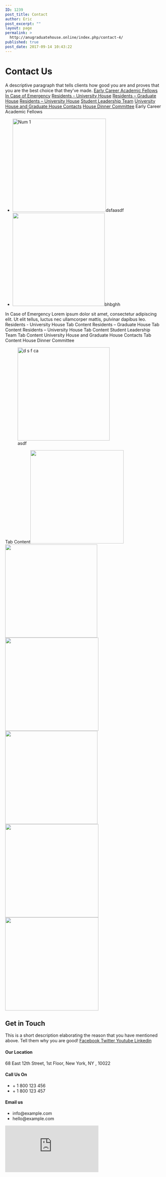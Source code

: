 ```yaml
---
ID: 1239
post_title: Contact
author: Eric
post_excerpt: ""
layout: page
permalink: >
  http://anugraduatehouse.online/index.php/contact-4/
published: true
post_date: 2017-09-14 10:43:22
---
```

<h1>Contact Us</h1>		
		A descriptive paragraph that tells clients how good you are and proves that you are the best choice that they’ve made.		
									<a href="">Early Career Academic Fellows</a>
									<a href="">In Case of Emergency</a>
									<a href="">Residents - University House</a>
									<a href="">Residents – Graduate House</a>
									<a href="">Residents – University House</a>
									<a href="">Student Leadership Team</a>
									<a href="">University House and Graduate House Contacts</a>
									<a href="">House Dinner Committee</a>
									Early Career Academic Fellows
					<ul><li><img src="http://anugraduatehouse.online/wp-content/uploads/2020/09/Screen-Shot-2020-09-11-at-12.12.41-AM-300x300.png" alt="Num 1" width="300" height="300" />dsfaasdf</li><li><img src="http://anugraduatehouse.online/wp-content/uploads/2020/09/Screen-Shot-2020-09-11-at-12.12.51-AM-296x300.png" alt="" width="296" height="300" />bhbghh</li></ul>
									In Case of Emergency
					Lorem ipsum dolor sit amet, consectetur adipiscing elit. Ut elit tellus, luctus nec ullamcorper mattis, pulvinar dapibus leo.
									Residents - University House
					Tab Content
									Residents – Graduate House
					Tab Content
									Residents – University House
					Tab Content
									Student Leadership Team
					Tab Content
									University House and Graduate House Contacts
					Tab Content
									House Dinner Committee
					<figure id="attachment_668" aria-describedby="caption-attachment-668" style="width: 296px"><img src="http://anugraduatehouse.online/wp-content/uploads/2020/09/Screen-Shot-2020-09-11-at-12.13.24-AM-296x300.png" alt="d s f ca" width="296" height="300" /><figcaption id="caption-attachment-668">asdf</figcaption></figure><p>Tab Content<img src="http://anugraduatehouse.online/wp-content/uploads/2020/09/Screen-Shot-2020-09-11-at-12.12.41-AM-300x300.png" alt="" width="300" height="300" /> <img src="http://anugraduatehouse.online/wp-content/uploads/2020/09/Screen-Shot-2020-09-11-at-12.12.51-AM-296x300.png" alt="" width="296" height="300" /> <img src="http://anugraduatehouse.online/wp-content/uploads/2020/09/Screen-Shot-2020-09-11-at-12.13.00-AM-300x300.png" alt="" width="300" height="300" /> <img src="http://anugraduatehouse.online/wp-content/uploads/2020/09/Screen-Shot-2020-09-11-at-12.13.07-AM-1-297x300.png" alt="" width="297" height="300" /> <img src="http://anugraduatehouse.online/wp-content/uploads/2020/09/Screen-Shot-2020-09-11-at-12.13.17-AM-300x300.png" alt="" width="300" height="300" /> <img src="http://anugraduatehouse.online/wp-content/uploads/2020/09/Screen-Shot-2020-09-11-at-12.13.31-AM-300x300.png" alt="" width="300" height="300" /></p>
			<h2>Get in Touch</h2>		
		This is a short description elaborating the reason that you have mentioned above. Tell them why you are good!		
					<a href="#" target="_blank" rel="noopener noreferrer">
						Facebook
											</a>
					<a href="#" target="_blank" rel="noopener noreferrer">
						Twitter
											</a>
					<a href="#" target="_blank" rel="noopener noreferrer">
						Youtube
											</a>
					<a href="#" target="_blank" rel="noopener noreferrer">
						Linkedin
											</a>
				<h4>
					Our Location
				</h4>
								<p>68 East 12th Street, 1st Floor, New York, NY , 10022</p>
				<h4>
					Call Us On
				</h4>
					<ul>
							<li>
										+ 1 800 123 456
									</li>
								<li>
										+ 1 800 123 457
									</li>
						</ul>
				<h4>
					Email us
				</h4>
					<ul>
							<li>
										info@example.com
									</li>
								<li>
										hello@example.com
									</li>
						</ul>
			<iframe frameborder="0" scrolling="no" marginheight="0" marginwidth="0" src="https://maps.google.com/maps?q=Graduate%20house&amp;t=m&amp;z=16&amp;output=embed&amp;iwloc=near" title="Graduate house" aria-label="Graduate house"></iframe>